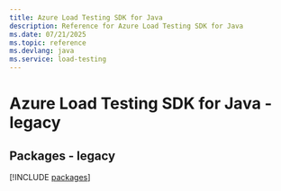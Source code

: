 ```yaml
---
title: Azure Load Testing SDK for Java
description: Reference for Azure Load Testing SDK for Java
ms.date: 07/21/2025
ms.topic: reference
ms.devlang: java
ms.service: load-testing
---
```

# Azure Load Testing SDK for Java - legacy
## Packages - legacy
[!INCLUDE [packages](load-testing-index.md)]